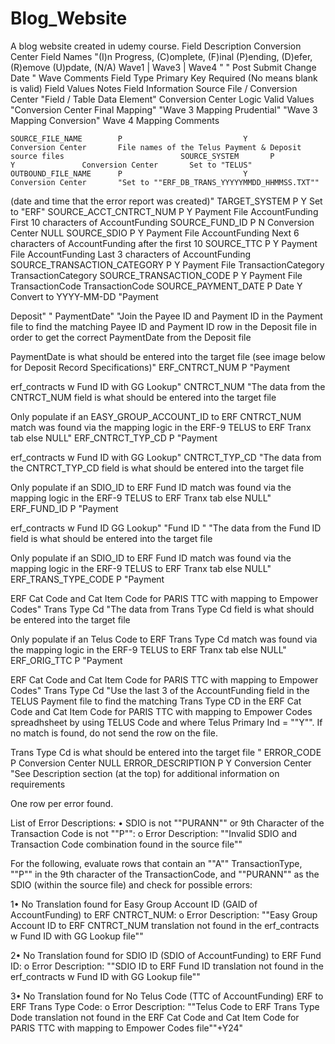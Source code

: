 # Blog_Website
A blog website created in udemy course.
	Field Description	Conversion Center Field Names	"(I)n Progress, (C)omplete, (F)inal
(P)ending, (D)efer, (R)emove
(U)pdate, (N/A)
Wave1   |   Wave3   |   Wave4
"			"
Post 
Submit 
Change 
Date
"	Wave Comments	Field Type	Primary Key	Required (No means blank is valid)	Field Values	Notes	Field Information	Source File / Conversion Center	"Field / Table
Data Element"	Conversion Center Logic	Valid Values	"Conversion Center
Final Mapping"	"Wave 3 Mapping
Prudential"	"Wave 3 Mapping
Conversion"	Wave 4 Mapping	Comments

	SOURCE_FILE_NAME		P							Y				Conversion Center		File names of the Telus Payment & Deposit source files							SOURCE_SYSTEM		P							Y				Conversion Center		Set to "TELUS"							OUTBOUND_FILE_NAME		P							Y				Conversion Center		"Set to ""ERF_DB_TRANS_YYYYYMMDD_HHMMSS.TXT""
(date and time that the error report was created)"							TARGET_SYSTEM		P							Y						Set to "ERF"							SOURCE_ACCT_CNTRCT_NUM		P							Y				Payment File	AccountFunding	First 10 characters of AccountFunding							SOURCE_FUND_ID		P							N				Conversion Center		NULL							SOURCE_SDIO		P							Y				Payment File	AccountFunding	Next 6 characters of AccountFunding after the first 10							SOURCE_TTC		P							Y				Payment File	AccountFunding	Last 3 characters of AccountFunding							SOURCE_TRANSACTION_CATEGORY		P							Y				Payment File	TransactionCategory	TransactionCategory							SOURCE_TRANSACTION_CODE		P							Y				Payment File	TransactionCode	TransactionCode							SOURCE_PAYMENT_DATE		P					Date		Y	Convert to YYYY-MM-DD			"Payment

Deposit"	"
PaymentDate"	"Join the Payee ID and Payment ID in the Payment file to find the matching Payee ID and Payment ID row in the Deposit file in order to get the correct PaymentDate from the Deposit file

PaymentDate is what should be entered into the target file
(see image below for Deposit Record Specifications)"							ERF_CNTRCT_NUM		P											"Payment

erf_contracts w Fund ID with GG Lookup"	CNTRCT_NUM	"The data from the CNTRCT_NUM field is what should be entered into the target file

Only populate if an EASY_GROUP_ACCOUNT_ID to ERF CNTRCT_NUM match was found via the mapping logic in the ERF-9 TELUS to ERF Tranx tab else NULL"							ERF_CNTRCT_TYP_CD		P											"Payment

erf_contracts w Fund ID with GG Lookup"	CNTRCT_TYP_CD	"The data from the CNTRCT_TYP_CD field is what should be entered into the target file

Only populate if an SDIO_ID to ERF Fund ID match was found via the mapping logic in the ERF-9 TELUS to ERF Tranx tab else NULL"							ERF_FUND_ID		P											"Payment

erf_contracts w Fund ID GG Lookup"	"Fund ID
"	"The data from the Fund ID field is what should be entered into the target file

Only populate if an SDIO_ID to ERF Fund ID match was found via the mapping logic in the ERF-9 TELUS to ERF Tranx tab else NULL"							ERF_TRANS_TYPE_CODE		P											"Payment

ERF Cat Code and Cat Item Code for PARIS TTC with mapping to Empower Codes"	Trans Type Cd	"The data from Trans Type Cd field is what should be entered into the target file

Only populate if an Telus Code to ERF Trans Type Cd match was found via the mapping logic in the ERF-9 TELUS to ERF Tranx tab else NULL"							ERF_ORIG_TTC		P											"Payment

ERF Cat Code and Cat Item Code for PARIS TTC with mapping to Empower Codes"	Trans Type Cd	"Use the last 3 of the AccountFunding field in the TELUS Payment file to find the matching Trans Type CD in the ERF Cat Code and Cat Item Code for PARIS TTC with mapping to Empower Codes spreadhsheet by using TELUS Code and where Telus Primary Ind = ""Y"". 
If no match is found, do not send the row on the file.

Trans Type Cd is what should be entered into the target file
"							ERROR_CODE		P											Conversion Center		NULL							ERROR_DESCRIPTION		P							Y				Conversion Center		"See Description section (at the top) for additional information on requirements

One row per error found. 

List of Error Descriptions:
•	SDIO is not ""PURANN"" or 9th Character of the Transaction Code is not ""P"":
        o	     Error Description: ""Invalid SDIO and Transaction Code combination found in the source file""

For the following, evaluate rows that contain an ""A"" TransactionType, ""P"" in the 9th character of the TransactionCode, and ""PURANN"" as the SDIO (within the source file) and check for possible errors:

1•	No Translation found for Easy Group Account ID (GAID of AccountFunding) to ERF CNTRCT_NUM: 
        o	     Error Description: ""Easy Group Account ID to ERF CNTRCT_NUM translation not found in the erf_contracts w Fund ID with GG Lookup file""

2•	No Translation found for SDIO ID (SDIO of AccountFunding) to ERF Fund ID: 
        o	     Error Description: ""SDIO ID to ERF Fund ID translation not found in the erf_contracts w Fund ID with GG Lookup file""

3•	No Translation found for No Telus Code (TTC of AccountFunding) ERF to ERF Trans Type Code: 
        o	     Error Description: ""Telus Code to ERF Trans Type Dode translation not found in the ERF Cat Code and Cat Item Code for PARIS TTC with mapping to Empower Codes file""+Y24"						
					
